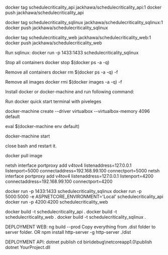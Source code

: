 docker tag schedulecriticality_api jackhawa/schedulecriticality_api:1
docker push jackhawa/schedulecriticality_api

docker tag schedulecriticality_sqlinux jackhawa/schedulecriticality_sqlinux:1
docker push jackhawa/schedulecriticality_sqlinux

docker tag schedulecriticality_web jackhawa/schedulecriticality_web:1
docker push jackhawa/schedulecriticality_web

Run sqlinux: docker run -p 1433:1433 schedulecriticality_sqlinux

Stop all containers
docker stop $(docker ps -a -q)

Remove all containers
docker rm $(docker ps -a -q) -f

Remove all images
docker rmi $(docker images -a -q) -f

Install docker or docker-machine and run following command:

Run docker quick start terminal with piveleges

docker-machine create --driver virtualbox --virtualbox-memory 4096 default

eval $(docker-machine env default)

docker-machine start

close bash and restart it.

docker pull image

netsh interface portproxy add v4tov4 listenaddress=127.0.0.1 listenport=5000 connectaddress=192.168.99.100 connectport=5000
netsh interface portproxy add v4tov4 listenaddress=127.0.0.1 listenport=4200 connectaddress=192.168.99.100 connectport=4200

docker run -p 1433:1433 schedulecriticality_sqlinux
docker run -p 5000:5000 -e ASPNETCORE_ENVIRONMENT='Local' schedulecriticality_api
docker run -p 4200:4200 schedulecriticality_web

docker build -t schedulecriticality_api .
docker build -t schedulecriticality_web .
docker build -t schedulecriticality_sqlinux .

DEPLOYMENT WEB: 
ng build --prod
Copy everything from .dist folder to server folder.
OR
npm install http-server -g
http-server ./dist

DEPLOYMENT API:
dotnet publish
cd bin\debug\netcoreapp1.0\publish
dotnet YourProject.dll